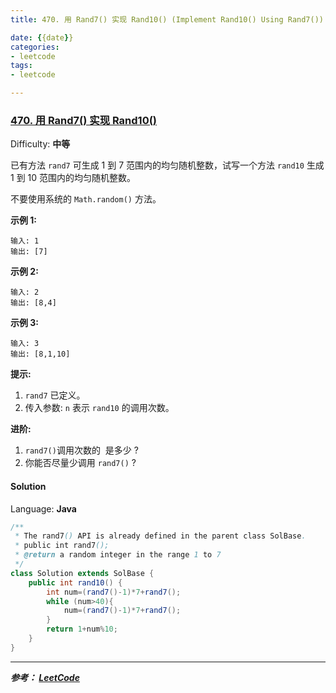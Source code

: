 ```yaml
---
title: 470. 用 Rand7() 实现 Rand10() (Implement Rand10() Using Rand7())

date: {{date}}
categories:
- leetcode
tags:
- leetcode

---
```

### [470\. 用 Rand7() 实现 Rand10()](https://leetcode-cn.com/problems/implement-rand10-using-rand7/)

Difficulty: **中等**


已有方法 `rand7` 可生成 1 到 7 范围内的均匀随机整数，试写一个方法 `rand10` 生成 1 到 10 范围内的均匀随机整数。

不要使用系统的 `Math.random()` 方法。

**示例 1:**

```
输入: 1
输出: [7]
```

**示例 2:**

```
输入: 2
输出: [8,4]
```

**示例 3:**

```
输入: 3
输出: [8,1,10]
```

**提示:**

1.  `rand7` 已定义。
2.  传入参数: `n` 表示 `rand10` 的调用次数。

**进阶:**

1.  `rand7()`调用次数的  是多少 ?
2.  你能否尽量少调用 `rand7()` ?


#### Solution

Language: **Java**

```java
​/**
 * The rand7() API is already defined in the parent class SolBase.
 * public int rand7();
 * @return a random integer in the range 1 to 7
 */
class Solution extends SolBase {
    public int rand10() {
        int num=(rand7()-1)*7+rand7();
        while (num>40){
            num=(rand7()-1)*7+rand7();
        }
        return 1+num%10;
    }
}
```

---
***参考：
[LeetCode](https://leetcode-cn.com/problems/implement-rand10-using-rand7/submissions/)***
